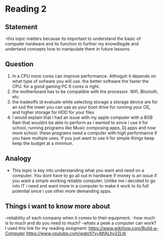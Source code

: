 # Reading 2

## Statement
-this topic matters because its important to understand the basic of computer hardware and its function to further my knowdlegde and undertand concepts how to manipulate them in future lessons.
## Question
1. In a CPU more cores can improve performance. Althoguh it depends on what type of sofware you will use. the better software the faster the CPU. for a good gaming PC 6 cores is right.
2. the motherboard has to be compatible with the processor. Wifi, Bloototh, etc.
3. the tradeoffs id evaluate while selecting storage a storage device are for an ssd the lower you can use as your boot drive for running your OS, and higher storage for HDD for your files
4. I would explain that i had an issue with my apple computer with a 8GB Ram that wouldnt be able to perform as i wanted to since i use it for school, running programs like Music composing apps, Dj apps and now more school. these programs need a computer with high performance if you have multiple uses. If you just want to use it for simple things keep keep the budget at a minimun.
## Analogy 
- This topic is key into understanding what you want and need on a computer. You dont have to go all out in hardware if money is an issue if you want a simple working reliable computer. Unlike me i decided to go into IT i need and want more in a computer to make it work to its full potential since i use other more demanding apps.

## Things i want to know more about
-reliability of each company when it comes to their equipment.
-how much is to much and do you need to much?
-whats a peak a computer can work?
I used this link for my reading assigment:
https://www.wikihow.com/Build-a-Computer
https://www.youtube.com/watch?v=MtALhv22Ltk

